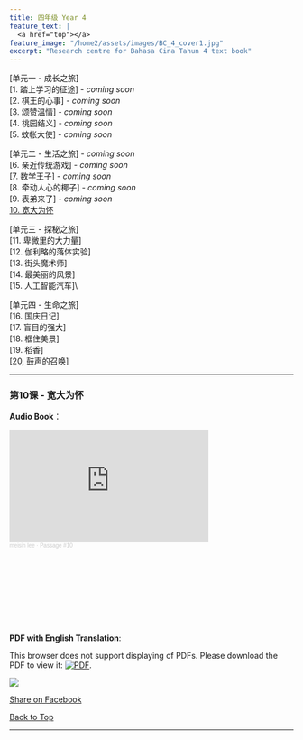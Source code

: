 ```yaml
---
title: 四年级 Year 4 
feature_text: |
  <a href="top"></a>
feature_image: "/home2/assets/images/BC_4_cover1.jpg"
excerpt: "Research centre for Bahasa Cina Tahun 4 text book"
---
```

[单元一 - 成长之旅]\
[1. 踏上学习的征途] - *coming soon*\
[2. 棋王的心事] - *coming soon*\
[3. 颂赞温情] - *coming soon*\
[4. 桃园结义] - *coming soon*\
[5.  蚊帐大使] - *coming soon*

[单元二 - 生活之旅] - *coming soon*\
[6. 亲近传统游戏] - *coming soon*\
[7. 数学王子] - *coming soon*\
[8.  牵动人心的椰子] - *coming soon*\
[9. 表弟来了] - *coming soon*\
[10. 宽大为怀](#passage10)

[单元三 - 探秘之旅]\
[11. 卑微里的大力量]\
[12. 伽利略的落体实验]\
[13. 街头魔术师]\
[14. 最美丽的风景]\
[15. 人工智能汽车]\

[单元四 - 生命之旅]\
[16.  国庆日记]\
[17. 盲目的强大]\
[18. 框住美景]\
[19. 稻香]\
[20, 鼓声的召唤]

----
### 第10课 - 宽大为怀 <a name="passage10"></a>
**Audio Book**： 
<iframe width="70%" height="200" scrolling="no" frameborder="no" allow="autoplay" src="https://w.soundcloud.com/player/?url=https%3A//api.soundcloud.com/tracks/1331635966&color=%23ff5500&auto_play=false&hide_related=false&show_comments=true&show_user=true&show_reposts=false&show_teaser=true&visual=true"></iframe><div style="font-size: 10px; color: #cccccc;line-break: anywhere;word-break: normal;overflow: hidden;white-space: nowrap;text-overflow: ellipsis; font-family: Interstate,Lucida Grande,Lucida Sans Unicode,Lucida Sans,Garuda,Verdana,Tahoma,sans-serif;font-weight: 100;"><a href="https://soundcloud.com/meisin-lee-338497804" title="meisin lee" target="_blank" style="color: #cccccc; text-decoration: none;">meisin lee</a> · <a href="https://soundcloud.com/meisin-lee-338497804/passage-10" title="Passage #10" target="_blank" style="color: #cccccc; text-decoration: none;">Passage #10</a></div>

**PDF with English Translation**:
<object data="/home2/doc/BC_4_Passage10.pdf" type="application/pdf" width="700px" height="700px">
   <embed src="/home2/doc/BC_4_Passage10.pdf">
        <p>This browser does not support displaying of PDFs. Please download the PDF to view it: <a href="/home2/doc/BC_4_Passage10.pdf">![PDF](/home2/assets/images/PDF_icon.png)</a>.</p>
   </embed>
</object>

[<img src="/home2/assets/images/PDF_icon.png">](http://google.com.au/)

<a href="https://www.facebook.com/sharer/sharer.php?u=https://multilingual-malaysian.github.io/home2/blog/" target="_blank">
  Share on Facebook
</a>

[Back to Top](#top)

----


